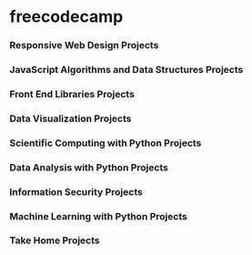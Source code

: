 # freecodecamp

### Responsive Web Design Projects

### JavaScript Algorithms and Data Structures Projects

### Front End Libraries Projects

### Data Visualization Projects

### Scientific Computing with Python Projects

### Data Analysis with Python Projects

### Information Security Projects

### Machine Learning with Python Projects 

### Take Home Projects 